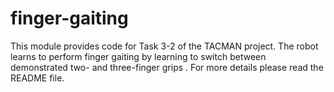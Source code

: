 # finger-gaiting
This module provides code for Task 3-2 of the TACMAN project. The robot learns to perform finger gaiting by learning to switch between demonstrated two- and three-finger grips . For more details please read the README file.
